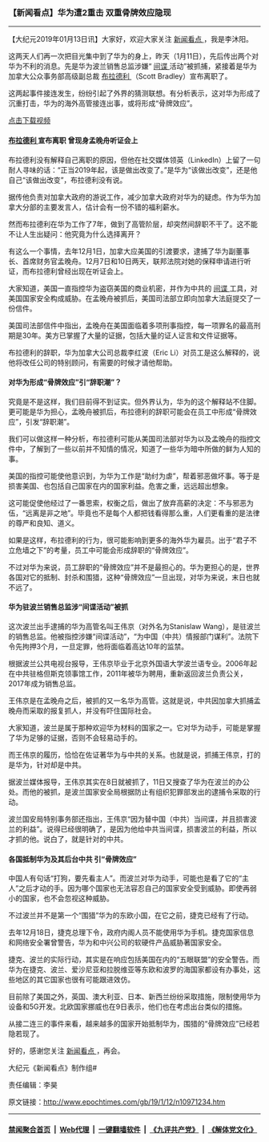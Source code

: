 ### 【新闻看点】华为遭2重击 双重骨牌效应隐现
------------------------

<p>
 【大纪元2019年01月13日讯】大家好，欢迎大家关注
 <a href="http://www.epochtimes.com/gb/tag/%E6%96%B0%E9%97%BB%E7%9C%8B%E7%82%B9.html">
  新闻看点
 </a>
 ，我是李沐阳。
</p>
<p>
 这两天人们再一次把目光集中到了华为的身上，昨天（1月11日），先后传出两个对华为不利的消息。先是华为波兰销售总监涉嫌“
 <a href="http://www.epochtimes.com/gb/tag/%E9%97%B4%E8%B0%8D.html">
  间谍
 </a>
 活动”被抓捕，紧接着是华为加拿大公众事务部高级副总裁
 <a href="http://www.epochtimes.com/gb/tag/%E5%B8%83%E6%8B%89%E5%BE%B7%E5%88%A9.html">
  布拉德利
 </a>
 （Scott Bradley）宣布离职了。
</p>
<p>
 这两起事件接连发生，纷纷引起了外界的猜测联想。有分析表示，这对华为形成了沉重打击，华为的海外高管接连出事，或将形成“骨牌效应”。
</p>
<p style="text-align: center;">
 <div class="video_fit_container">
 </div>
</p>
<p>
 <a href="https://vs.ntd.tv/2019/0112/3168b1e2-c8e6-4313-4466-c98afc5be405/video_480p.mp4">
  点击下载视频
 </a>
</p>
<h4>
 <a href="http://www.epochtimes.com/gb/tag/%E5%B8%83%E6%8B%89%E5%BE%B7%E5%88%A9.html">
  布拉德利
 </a>
 宣布离职 曾现身孟晚舟听证会上
</h4>
<p>
 布拉德利没有解释自己离职的原因，但他在社交媒体领英（LinkedIn）上留了一句耐人寻味的话：“正当2019年起，该是做出改变了。”是华为“该做出改变”，还是他自己“该做出改变”，布拉德利没有说。
</p>
<p>
 据传他负责对加拿大政府的游说工作，减少加拿大政府对华为的疑虑。作为华为加拿大分部的主要发言人，估计会有一份不错的福利薪水。
</p>
<p>
 然而布拉德利在华为工作了7年，做到了高管阶层，却突然间辞职不干了。这不能不让人生出疑问：他究竟为什么选择离开？
</p>
<p>
 有这么一个事情，去年12月1日，加拿大应美国的引渡要求，逮捕了华为副董事长、首席财务官孟晚舟。12月7日和10日两天，联邦法院对她的保释申请进行听证，而布拉德利曾经出现在听证会上。
</p>
<p>
 大家知道，美国一直指控华为盗窃美国的商业机密，并作为中共的
 <a href="http://www.epochtimes.com/gb/tag/%E9%97%B4%E8%B0%8D.html">
  间谍
 </a>
 工具，对美国国家安全构成威胁。在孟晚舟被抓后，美国司法部立即向加拿大法庭提交了一份信件。
</p>
<p>
 美国司法部信件中指出，孟晚舟在美国面临着多项刑事指控，每一项罪名的最高刑期是30年。美方已掌握了大量的证据，包括大量的证人证言和文件证据等。
</p>
<p>
 布拉德利的辞职，华为加拿大公司总裁李红波（Eric Li）对员工是这么解释的，说他将改任公司的特别顾问，有需要的时候才请他帮助。
</p>
<h4>
 对华为形成“骨牌效应”引“辞职潮”？
</h4>
<p>
 究竟是不是这样，我们目前得不到证实。但外界认为，华为的这个解释站不住脚。更可能是华为担心，孟晚舟被抓后，布拉德利的辞职可能会在员工中形成“骨牌效应”，引发“辞职潮”。
</p>
<p>
 我们可以做这样一种分析，布拉德利可能从美国司法部对华为以及孟晚舟的指控文件中，了解到了一些以前并不知情的情况，知道了一些华为暗中所做的鲜为人知的事。
</p>
<p>
 美国的指控可能使他意识到，为华为工作是“助纣为虐”，帮着邪恶做坏事。等于是损害美国、也包括自己国家在内的国家利益。危害之重，远远超出想象。
</p>
<p>
 这可能促使他经过了一番思索，权衡之后，做出了放弃高薪的决定：不与邪恶为伍，“远离是非之地”。毕竟也不是每个人都把钱看得那么重，人们更看重的是法律的尊严和良知、道义。
</p>
<p>
 如果是这样，布拉德利的行为，很可能影响到更多的海外华为雇员。出于“君子不立危墙之下”的考量，员工中可能会形成辞职的“骨牌效应”。
</p>
<p>
 不过对华为来说，员工辞职的“骨牌效应”并不是最担心的。华为更担心的是，世界各国对它的抵制、封杀和围猎，这种“骨牌效应”一旦出现，对华为来说，末日也就不远了。
</p>
<h4>
 华为驻波兰销售总监涉“间谍活动”被抓
</h4>
<p>
 这次波兰出手逮捕的华为高管名叫王伟京（对外名为Stanislaw Wang），是驻波兰的销售总监。他被指控涉嫌“间谍活动”，“为中国（中共）情报部门谋利”。法院下令先拘押3个月，一旦定罪，他将面临着高达10年的监禁。
</p>
<p>
 根据波兰公共电视台报导，王伟京毕业于北京外国语大学波兰语专业。2006年起在中共驻格但斯克领事馆工作，2011年被华为聘用，重新返回波兰负责公关，2017年成为销售总监。
</p>
<p>
 王伟京是在孟晚舟之后，被抓的又一名华为高管。这就是说，中共因加拿大抓捕孟晚舟而采取的报复抓人，并没有吓住国际社会。
</p>
<p>
 大家知道，波兰是属于那种欢迎华为材料的国家之一。它对华为动手，可能是掌握了华为足够的证据，否则不会轻易动手的。
</p>
<p>
 而王伟京的履历，恰恰在佐证著华为与中共的关系。也就是说，抓捕王伟京，打的是华为，针对却是中共。
</p>
<p>
 据波兰媒体报导，王伟京其实在8日就被抓了，11日又搜查了华为在波兰的办公处。而他的被抓，是波兰国家安全局根据防止有组织犯罪部发出的逮捕令采取的行动。
</p>
<p>
 波兰国安局特别事务部还指出，王伟京“因为替中国（中共）当间谍，并且损害波兰的利益”。说得已经很明确了，是因为他给中共当间谍，损害波兰的利益，所以才抓的他。说白了，就是针对的中共。
</p>
<h4>
 各国抵制华为及其后台中共 引“骨牌效应”
</h4>
<p>
 中国人有句话“打狗，要先看主人”。而波兰对华为动手，可能也是看了它的“主人”之后才动的手。因为哪个国家也无法容忍自己的国家安全受到威胁。即使再弱小的国家，也不会忽视这种威胁。
</p>
<p>
 不过波兰并不是第一个“围猎”华为的东欧小国，在它之前，捷克已经有了行动。
</p>
<p>
 去年12月18日，捷克总理下令，政府内阁人员不能使用华为手机。捷克国家信息和网络安全署曾警告，华为和中兴公司的软硬件产品威胁著国家安全。
</p>
<p>
 捷克、波兰的实际行动，其实是在响应包括美国在内的“五眼联盟”的安全警告。而华为在捷克、波兰、爱沙尼亚和拉脱维亚等东欧和波罗的海国家都设有办事处，这些地区的其它国家也很有可能跟进效仿。
</p>
<p>
 目前除了美国之外，英国、澳大利亚、日本、新西兰纷纷采取措施，限制使用华为设备和5G开发。北欧国家挪威也在9日表示，他们也在考虑出台类似的措施。
</p>
<p>
 从接二连三的事件来看，越来越多的国家开始抵制华为，围猎的“骨牌效应”已经若隐若现了。
</p>
<p>
 好的，感谢您关注
 <a href="http://www.epochtimes.com/gb/tag/%E6%96%B0%E9%97%BB%E7%9C%8B%E7%82%B9.html">
  新闻看点
 </a>
 ，再会。
</p>
<p>
 大纪元《新闻看点》制作组#
</p>
<p>
 责任编辑：李昊
</p>

原文链接：http://www.epochtimes.com/gb/19/1/12/n10971234.htm


------------------------
#### [禁闻聚合首页](https://github.com/gfw-breaker/banned-news/blob/master/README.md) &nbsp;|&nbsp; [Web代理](https://github.com/gfw-breaker/open-proxy/blob/master/README.md) &nbsp;|&nbsp; [一键翻墙软件](https://github.com/gfw-breaker/nogfw/blob/master/README.md) &nbsp;|&nbsp; [《九评共产党》](https://github.com/gfw-breaker/9ping.md/blob/master/README.md#九评之一评共产党是什么) &nbsp;|&nbsp; [《解体党文化》](https://github.com/gfw-breaker/jtdwh.md/blob/master/README.md#绪论)